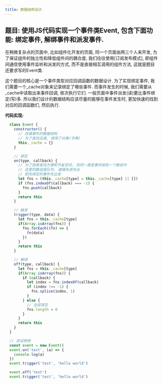 ```yaml
---
title: 数据结构设计
---
```


## 题目: 使用JS代码实现一个事件类Event, 包含下面功能: 绑定事件, 解绑事件和派发事件.

在稍微复杂点的页面中, 比如组件化开发的页面, 同一个页面由两三个人来开发, 为了保证组件的独立性和降低组件间的耦合度, 我们往往使用[订阅发布模式], 即组件间通信使用事件监听和派发的方式, 而不是直接相互调用的组件方法, 这就是题目还要求写的Event类.

这个题目的核心是一个事件类型对应回调函数的数据设计. 为了实现绑定事件, 我们需要一个_cache对象来记录绑定了哪些事件. 而事件发生的时候, 我们需要从_cache中读取出来事件回调, 依次执行它们. 一般页面中事件派发(读)要比事件绑定(写)多. 所以我们设计的数据结构应该尽量的能够在事件发生时, 更加快速的找到对应的回调函数们, 然后执行.

**代码实现:**
```javascript
  class Event {
    constructor() {
      // 存储事件的数据结构
      // 为了查找迅速, 使用了对象(字典)
      this._cache = {}   
    }

    // 绑定
    on(type, callback) {
      // 为了按类查找方便和节省空间, 将同一类型事件放到一个数组中
      // 这里的数组是队列, 遵循先进先出
      // 即先绑定的事件先出发
      let fns = (this._cache[type] = this._cache[type] || [])
      if (fns.indexOf(callback) === -1) {
        fns.push(callback)
      }
      return this
    }

    // 触发
    trigger(type, data) {
      let fns = this._cache[type]
      if(Array.isArray(fns)) {
        fns.forEach((fn) => {
          fn(data)
        })
      }
      return this
    }

    // 解绑
    off(type, callback) {
      let fns = this._cache[type]
      if(Array.isArray(fns)) {
        if (callback) {
          let index = fns.indexOf(callback)
          if (index !== -1) {
            fns.splice(index, 1)
          }
        } else {
          // 全部清空
          fns.length = 0
        }
      }
      return this
    }
  }

  // 测试用例
  const event = new Event()
  event.on('test', (a) => {
    console.log(a)
  })
  event.trigger('test', 'hello world')

  event.off('test')
  event.trigger('test', 'hello world')



```
